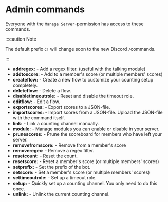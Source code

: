 # Admin commands

Everyone with the `Manage Server`-permission has access to these commands.

:::caution Note

The default prefix `c!` will change soon to the new Discord `/`commands.

:::

- **addregex:** -  Add a regex filter. (useful with the talking module)
- **addtoscore:** -  Add to a member's score (or multiple members' scores)
- **createflow:** -  Create a new flow to customize your counting setup completely.
- **deleteflow:** -  Delete a flow.
- **disabletimeoutrole:** -  Reset and disable the timeout role.
- **editflow:** -  Edit a flow.
- **exportscores:** -  Export scores to a JSON-file.
- **importscores:** -  Import scores from a JSON-file. Upload the JSON-file with the command itself.
- **link:** -  Link a counting channel manually.
- **module:** -  Manage modules you can enable or disable in your server.
- **prunescores:** -  Prune the scoreboard for members who have left your server.
- **removefromscore:** -  Remove from a member's score
- **removeregex:** -  Remove a regex filter.
- **resetcount:** -  Reset the count.
- **resetscore:** -  Reset a member's score (or multiple members' scores)
- **setprefix:** -  Set the prefix of the bot.
- **setscore:** -  Set a member's score (or multiple members' scores)
- **settimeoutrole:** -  Set up a timeout role.
- **setup:** -  Quickly set up a counting channel. You only need to do this once.
- **unlink:** -  Unlink the current counting channel.
